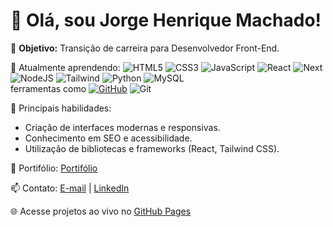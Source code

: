 # 👋 Olá, sou Jorge Henrique Machado!

🎯 **Objetivo:** Transição de carreira para Desenvolvedor Front-End.

🌱 Atualmente aprendendo:  ![HTML5](https://img.shields.io/badge/HTML5-E34F26?style=for-the-badge&logo=html5&logoColor=white) ![CSS3](https://img.shields.io/badge/CSS3-1572B6?style=for-the-badge&logo=css3&logoColor=white) ![JavaScript](https://img.shields.io/badge/JavaScript-F7DF1E?style=for-the-badge&logo=javascript&logoColor=black) ![React](https://img.shields.io/badge/React-20232A?style=for-the-badge&logo=react&logoColor=61DAFB) ![Next](https://img.shields.io/badge/Next-black?style=for-the-badge&logo=next.js&logoColor=white) ![NodeJS](https://img.shields.io/badge/node.js-6DA55F?style=for-the-badge&logo=node.js&logoColor=white) ![Tailwind](https://img.shields.io/badge/tailwindcss-%2338B2AC.svg?style=for-the-badge&logo=tailwind-css&logoColor=white)  ![Python](https://img.shields.io/badge/python-3670A0?style=for-the-badge&logo=python&logoColor=ffdd54)  ![MySQL](https://img.shields.io/badge/MySQL-00000F?style=for-the-badge&logo=mysql&logoColor=white) <br> ferramentas como [![GitHub](https://img.shields.io/badge/GitHub-100000?style=for-the-badge&logo=github&logoColor=white)]([https://github.com/SEUUSERNAME](https://github.com/MachadoJorgeH))  ![Git](https://img.shields.io/badge/GIT-E44C30?style=for-the-badge&logo=git&logoColor=white)


🚀 Principais habilidades:
- Criação de interfaces modernas e responsivas.
- Conhecimento em SEO e acessibilidade.
- Utilização de bibliotecas e frameworks (React, Tailwind CSS).

📌 Portifólio: [Portifólio](https://machadojorgeh.github.io/Projeto-Portifolio/)

📫 Contato: [E-mail](mailto:jorgehenriqueq@gmail.com) | [LinkedIn](https://www.linkedin.com/in/jorge-henrique-machado-203ab41a4/)

🌐 Acesse projetos ao vivo no [GitHub Pages](https://machadojorgeh.github.io/)



